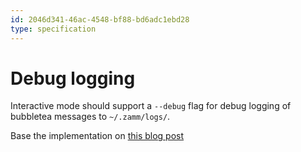 ```yaml
---
id: 2046d341-46ac-4548-bf88-bd6adc1ebd28
type: specification
---
```


# Debug logging

Interactive mode should support a `--debug` flag for debug logging of bubbletea messages to `~/.zamm/logs/`.

Base the implementation on [this blog post](https://leg100.github.io/en/posts/building-bubbletea-programs/#2-dump-messages-to-a-file)
